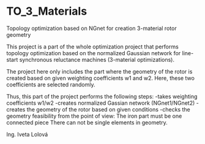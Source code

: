 # TO_3_Materials
Topology optimization based on NGnet for creation 3-material rotor geometry

This project is a part of the whole optimization project that performs topology optimization based on the normalized Gaussian network for line-start synchronous reluctance machines (3-material optimizations).

The project here only includes the part where the geometry of the rotor is created based on given weighting coefficients w1 and w2. Here, these two coefficients are selected randomly. 

Thus, this part of the project performs the following steps:
-takes weighting coefficients w1/w2
-creates normalized Gassian network (NGnet1/NGnet2)
-creates the geometry of the rotor based on given conditions
-checks the geometry feasibility from the point of view: 
    The iron part must be one connected piece
    There can not be single elements in geometry.

Ing. Iveta Lolová
